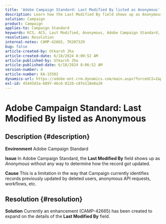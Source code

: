 ```yaml
---
title: 'Adobe Campaign Standard: Last Modified By listed as Anonymous'
description: Learn how the Last Modified By field shows up as Anonymous without any way to determine how the record got updated.
solution: Campaign
product: Campaign
applies-to: Campaign Standard
keywords: KCS, ACS, Last Modified, Anonymous, Adobe Campaign Standard, CAMP-42665
resolution: Resolution
internal-notes: CAMP-42665, TK207329
bug: false
article-created-by: Utkarsh Jha
article-created-date: 6/18/2024 8:00:52 AM
article-published-by: Utkarsh Jha
article-published-date: 6/18/2024 8:06:52 AM
version-number: 4
article-number: KA-15502
dynamics-url: https://adobe-ent.crm.dynamics.com/main.aspx?forceUCI=1&pagetype=entityrecord&etn=knowledgearticle&id=65601cde-482d-ef11-840b-6045bd06eea5
exl-id: 45445d3a-6897-46c6-8120-c8fe118e0a20
---
```

# Adobe Campaign Standard: Last Modified By listed as Anonymous

## Description {#description}


<b>Environment</b>
 Adobe Campaign Standard

<b>Issue</b>
 In Adobe Campaign Standard, the <b>Last Modified By</b> field shows up as *Anonymous* without any way to determine how the record got updated.

<b>Cause</b>
 This is a limitation in the way that Campaign currently identifies records previously updated by deleted users, anonymous API requests, workflows, etc.


## Resolution {#resolution}


<b>Solution</b>
Currently an enhancement (CAMP-42665) has been created to expand on the details of the <b>Last Modified By</b> field.
